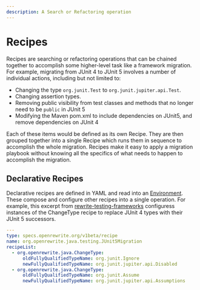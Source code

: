 ```yaml
---
description: A Search or Refactoring operation
---
```


# Recipes

Recipes are searching or refactoring operations that can be chained together to accomplish some higher-level task like a framework migration. For example, migrating from JUnit 4 to JUnit 5 involves a number of individual actions, including but not limited to:

* Changing the type `org.junit.Test` to `org.junit.jupiter.api.Test`.
* Changing assertion types.
* Removing public visibility from test classes and methods that no longer need to be `public` in JUnit 5 
* Modifying the Maven pom.xml to include dependencies on JUnit5, and remove dependencies on JUnit 4

Each of these items would be defined as its own Recipe. They are then grouped together into a single Recipe which runs them in sequence to accomplish the whole migration. Recipes make it easy to apply a migration playbook without knowing all the specifics of what needs to happen to accomplish the migration.

## Declarative Recipes

Declarative recipes are defined in YAML and read into an [Environment](environment.md). These compose and configure other recipes into a single operation. For example, this excerpt from [rewrite-testing-frameworks](https://github.com/openrewrite/rewrite-testing-frameworks/blob/master/src/main/resources/META-INF/rewrite/junit5.yml) configuress instances of the ChangeType recipe to replace JUnit 4 types with their JUnit 5 successors.  

```yaml
---
type: specs.openrewrite.org/v1beta/recipe
name: org.openrewrite.java.testing.JUnit5Migration
recipeList:
  - org.openrewrite.java.ChangeType:
      oldFullyQualifiedTypeName: org.junit.Ignore
      newFullyQualifiedTypeName: org.junit.jupiter.api.Disabled
  - org.openrewrite.java.ChangeType:
      oldFullyQualifiedTypeName: org.junit.Assume
      newFullyQualifiedTypeName: org.junit.jupiter.api.Assumptions
```

